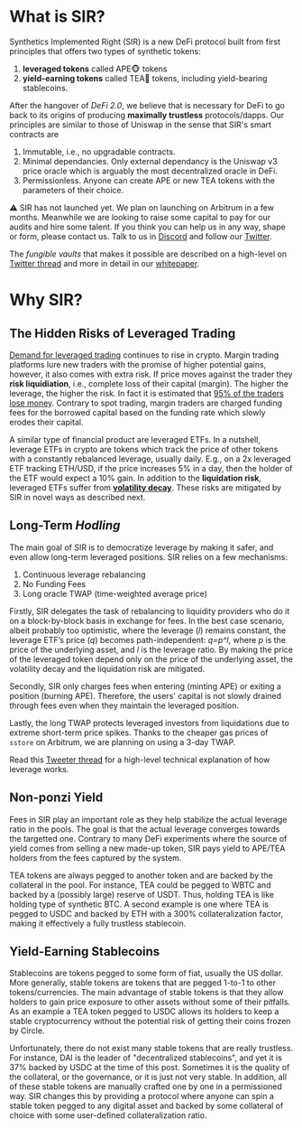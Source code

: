 # What is SIR?

Synthetics Implemented Right (SIR) is a new DeFi protocol built from first principles that offers two types of synthetic tokens:

1. **leveraged tokens** called APE🐵 tokens
2. **yield-earning tokens** called TEA🍵 tokens, including yield-bearing stablecoins.

After the hangover of _DeFi 2.0_, we believe that is necessary for DeFi to go back to its origins of producing **maximally trustless** protocols/dapps. Our principles are similar to those of Uniswap in the sense that SIR's smart contracts are

1. Immutable, i.e., no upgradable contracts.
2. Minimal dependancies. Only external dependancy is the Uniswap v3 price oracle which is arguably the most decentralized oracle in DeFi.
3. Permissionless. Anyone can create APE or new TEA tokens with the parameters of their choice.

⚠️ SIR has not launched yet. We plan on launching on Arbitrum in a few months. Meanwhile we are looking to raise some capital to pay for our audits and hire some talent. If you think you can help us in any way, shape or form, please contact us. Talk to us in [Discord](https://discord.com/invite/M2SRBDPUR2) and follow our [Twitter](https://twitter.com/SIRdotTrading).

The _fungible vaults_ that makes it possible are described on a high-level on [Twitter thread](https://twitter.com/Xatarrer/status/1522934655774769154) and more in detail in our [whitepaper](https://github.com/SIR-trading/SIR-white_paper/blob/main/Whitepaper.pdf).

# Why SIR?

## The Hidden Risks of Leveraged Trading

[Demand for leveraged trading](https://finance.yahoo.com/news/ethereum-based-leverage-trading-protocol-162512422.html) continues to rise in crypto.
Margin trading platforms lure new traders with the promise of higher potential gains, however, it also comes with extra risk. If price moves against the trader they **risk liquidiation**, i.e., complete loss of their capital (margin). The higher the leverage, the higher the risk. In fact it is estimated that [95% of the traders lose money](https://cointelegraph.com/news/day-trading-bitcoin-why-95-of-traders-lose-money-and-fail). Contrary to spot trading, margin traders are charged funding fees for the borrowed capital based on the funding rate which slowly erodes their capital.

A similar type of financial product are leveraged ETFs. In a nutshell, leverage ETFs in crypto are tokens which track the price of other tokens with a constantly rebalanced leverage, usually daily. E.g., on a 2x leveraged ETF tracking ETH/USD, if the price increases 5% in a day, then the holder of the ETF would expect a 10% gain. In addition to the **liquidation risk**, leveraged ETFs suffer from [**volatility decay**](https://www.coingecko.com/buzz/part-1-introduction-to-crypto-leveraged-etf). These risks are mitigated by SIR in novel ways as described next.

## Long-Term _Hodling_

The main goal of SIR is to democratize leverage by making it safer, and even allow long-term leveraged positions. SIR relies on a few mechanisms:

1. Continuous leverage rebalancing
2. No Funding Fees
3. Long oracle TWAP (time-weighted average price)

Firstly, SIR delegates the task of rebalancing to liquidity providers who do it on a block-by-block basis in exchange for fees. In the best case scenario, albeit probably too optimistic, where the leverage (_l_) remains constant, the leverage ETF’s price (_q_) becomes path-independent: _q=p^l_, where _p_ is the price of the underlying asset, and _l_ is the leverage ratio. By making the price of the leveraged token depend only on the price of the underlying asset, the volatility decay and the liquidation risk are mitigated.

Secondly, SIR only charges fees when entering (minting APE) or exiting a position (burning APE). Therefore, the users' capital is not slowly drained through fees even when they maintain the leveraged position.

Lastly, the long TWAP protects leveraged investors from liquidations due to extreme short-term price spikes. Thanks to the cheaper gas prices of `sstore` on Arbitrum, we are planning on using a 3-day TWAP.

Read this [Tweeter thread](https://twitter.com/Xatarrer/status/1525098184225136640) for a high-level technical explanation of how leverage works.

<!-- ## Tokenized Leverage

The leveraged ETFs are tokenized with an ERC20 token with symbol APE. This is in fact a rebasing ERC20 token (like Ample from Ampleforth) which is pegged to the underlying asset. For instance, if the underlying is ETH, as the price of ETH increases, so does the balance of APE. With a simple glimpse to his balance a user knows how much he has gain/lost compared to holding spot ETH.
Thus, the leveraged ETF can be transfered and traded in secondary markets, or used as collateral in other platforms. The possibilities of tokenized leveraged are endless. -->

## Non-ponzi Yield

Fees in SIR play an important role as they help stabilize the actual leverage ratio in the pools. The goal is that the actual leverage converges towards the targetted one.
Contrary to many DeFi experiments where the source of yield comes from selling a new made-up token, SIR pays yield to APE/TEA holders from the fees captured by the system.

TEA tokens are always pegged to another token and are backed by the collateral in the pool. For instance, TEA could be pegged to WBTC and backed by a (possibly large) reserve of USDT. Thus, holding TEA is like holding type of synthetic BTC.
A second example is one where TEA is pegged to USDC and backed by ETH with a 300% collateralization factor, making it effectively a fully trustless stablecoin.

## Yield-Earning Stablecoins

Stablecoins are tokens pegged to some form of fiat, usually the US dollar. More generally, stable tokens are tokens that are pegged 1-to-1 to other tokens/currencies. The main advantage of stable tokens is that they allow holders to gain price exposure to other assets without some of their pitfalls. As an example a TEA token pegged to USDC allows its holders to keep a stable cryptocurrency without the potential risk of getting their coins frozen by Circle.

Unfortunately, there do not exist many stable tokens that are really trustless. For instance, DAI is the leader of "decentralized stablecoins", and yet it is 37% backed by USDC at the time of this post. Sometimes it is the quality of the collateral, or the governance, or it is just not very stable. In addition, all of these stable tokens are manually crafted one by one in a permissioned way. SIR changes this by providing a protocol where anyone can spin a stable token pegged to any digital asset and backed by some collateral of choice with some user-defined collateralization ratio.

<!-- ## Yield Farming

The 90% of the fees collected by SIR go to users providing liquidity. Thus, SIR will offer new streams for yield, which in turns should help bootstrap its liquidity. -->

<!-- ![Docs Version Dropdown](/img/intro/pool-diagram.png) -->
